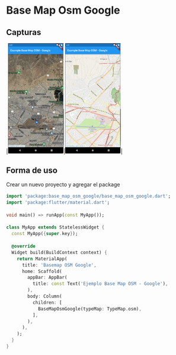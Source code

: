 # Base Map Osm Google

## Capturas

|[<img src="https://raw.githubusercontent.com/danielquisbert/base_map_osm_google/main/images/google.png" width="150" />](https://github.com/danielquisbert/base_map_osm_google)|[<img src="https://raw.githubusercontent.com/danielquisbert/base_map_osm_google/main/images/osm.png" width="150" />](https://github.com/danielquisbert/base_map_osm_google)|




## Forma de uso

Crear un nuevo proyecto y agregar el package

```dart
import 'package:base_map_osm_google/base_map_osm_google.dart';
import 'package:flutter/material.dart';

void main() => runApp(const MyApp());

class MyApp extends StatelessWidget {
  const MyApp({super.key});

  @override
  Widget build(BuildContext context) {
    return MaterialApp(
      title: 'Basemap OSM Google',
      home: Scaffold(
        appBar: AppBar(
          title: const Text('Ejemplo Base Map OSM - Google'),
        ),
        body: Column(
          children: [
            BaseMapOsmGoogle(typeMap: TypeMap.osm),
          ],
        ),
      ),
    );
  }
}

```